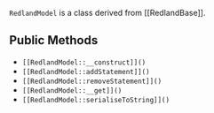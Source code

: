 `RedlandModel` is a class derived from [[RedlandBase]].

## Public Methods

* `[[RedlandModel::__construct]]()`
* `[[RedlandModel::addStatement]]()`
* `[[RedlandModel::removeStatement]]()`
* `[[RedlandModel::__get]]()`
* `[[RedlandModel::serialiseToString]]()`

